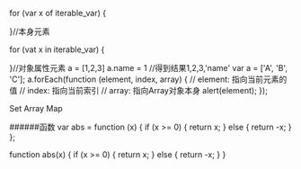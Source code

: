 for (var x of iterable_var) {

}//本身元素

for (vat x in iterable_var) {

}//对象属性元素
a = [1,2,3]
a.name = 1
//得到结果1,2,3,'name'
var a = ['A', 'B', 'C'];
a.forEach(function (element, index, array) {
// element: 指向当前元素的值
// index: 指向当前索引
// array: 指向Array对象本身
alert(element);
});

Set Array Map

######函数
var abs = function (x) {
    if (x >= 0) {
        return x;
    } else {
        return -x;
    }
};

function abs(x) {
    if (x >= 0) {
            return x;
    } else {
        return -x;
    }
}
